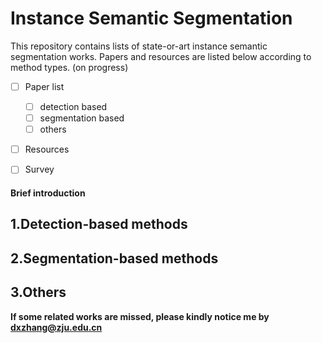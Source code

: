 # Instance Semantic Segmentation

This repository contains lists of state-or-art instance semantic segmentation works. Papers and resources are listed below according to method types.
(on progress)

- [ ] Paper list
	- [ ] detection based
	- [ ] segmentation based
	- [ ] others 
- [ ] Resources
- [ ] Survey


#### Brief introduction


<h2 id="1">1.Detection-based methods</h2>

<h2 id="2">2.Segmentation-based methods</h2>

<h2 id="3">3.Others</h2>


**If some related works are missed, please kindly notice me by dxzhang@zju.edu.cn**

